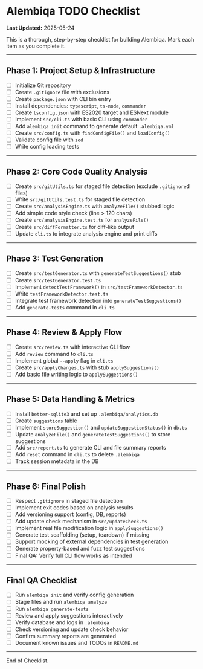 # Alembiqa TODO Checklist

**Last Updated:** 2025-05-24

This is a thorough, step-by-step checklist for building Alembiqa. Mark each item as you complete it.

---

## Phase 1: Project Setup & Infrastructure

- [ ] Initialize Git repository
- [ ] Create `.gitignore` file with exclusions
- [ ] Create `package.json` with CLI bin entry
- [ ] Install dependencies: `typescript`, `ts-node`, `commander`
- [ ] Create `tsconfig.json` with ES2020 target and ESNext module
- [ ] Implement `src/cli.ts` with basic CLI using `commander`
- [ ] Add `alembiqa init` command to generate default `.alembiqa.yml`
- [ ] Create `src/config.ts` with `findConfigFile()` and `loadConfig()`
- [ ] Validate config file with `zod`
- [ ] Write config loading tests

---

## Phase 2: Core Code Quality Analysis

- [ ] Create `src/gitUtils.ts` for staged file detection (exclude `.gitignore`d files)
- [ ] Write `src/gitUtils.test.ts` for staged file detection
- [ ] Create `src/analysisEngine.ts` with `analyzeFile()` stubbed logic
- [ ] Add simple code style check (line > 120 chars)
- [ ] Create `src/analysisEngine.test.ts` for `analyzeFile()`
- [ ] Create `src/diffFormatter.ts` for diff-like output
- [ ] Update `cli.ts` to integrate analysis engine and print diffs

---

## Phase 3: Test Generation

- [ ] Create `src/testGenerator.ts` with `generateTestSuggestions()` stub
- [ ] Create `src/testGenerator.test.ts`
- [ ] Implement `detectTestFramework()` in `src/testFrameworkDetector.ts`
- [ ] Write `testFrameworkDetector.test.ts`
- [ ] Integrate test framework detection into `generateTestSuggestions()`
- [ ] Add `generate-tests` command in `cli.ts`

---

## Phase 4: Review & Apply Flow

- [ ] Create `src/review.ts` with interactive CLI flow
- [ ] Add `review` command to `cli.ts`
- [ ] Implement global `--apply` flag in `cli.ts`
- [ ] Create `src/applyChanges.ts` with stub `applySuggestions()`
- [ ] Add basic file writing logic to `applySuggestions()`

---

## Phase 5: Data Handling & Metrics

- [ ] Install `better-sqlite3` and set up `.alembiqa/analytics.db`
- [ ] Create `suggestions` table
- [ ] Implement `storeSuggestion()` and `updateSuggestionStatus()` in `db.ts`
- [ ] Update `analyzeFile()` and `generateTestSuggestions()` to store suggestions
- [ ] Add `src/report.ts` to generate CLI and file summary reports
- [ ] Add `reset` command in `cli.ts` to delete `.alembiqa`
- [ ] Track session metadata in the DB

---

## Phase 6: Final Polish

- [ ] Respect `.gitignore` in staged file detection
- [ ] Implement exit codes based on analysis results
- [ ] Add versioning support (config, DB, reports)
- [ ] Add update check mechanism in `src/updateCheck.ts`
- [ ] Implement real file modification logic in `applySuggestions()`
- [ ] Generate test scaffolding (setup, teardown) if missing
- [ ] Support mocking of external dependencies in test generation
- [ ] Generate property-based and fuzz test suggestions
- [ ] Final QA: Verify full CLI flow works as intended

---

## Final QA Checklist

- [ ] Run `alembiqa init` and verify config generation
- [ ] Stage files and run `alembiqa analyze`
- [ ] Run `alembiqa generate-tests`
- [ ] Review and apply suggestions interactively
- [ ] Verify database and logs in `.alembiqa`
- [ ] Check versioning and update check behavior
- [ ] Confirm summary reports are generated
- [ ] Document known issues and TODOs in `README.md`

---

End of Checklist.

